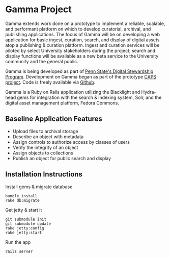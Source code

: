 Gamma Project
=============
Gamma extends work done on a prototype to implement a reliable, scalable, and performant platform on which to develop curatorial, archival, and publishing applications. The focus of Gamma will be on developing a web application for basic ingest, curation, search, and display of digital assets atop a publishing & curation platform. Ingest and curation services will be piloted by select University stakeholders during the project; search and display functions will be available as a new beta service to the University community and the general public. 

Gamma is being developed as part of [Penn State's Digital Stewardship Program](http://stewardship.psu.edu/).  Development on Gamma began as part of the prototype [CAPS project](http://stewardship.psu.edu/2011/02/caps-a-curation-platform-prototype.html). Code is freely available via [Github](http://github.com/psu-stewardship/gamma).

Gamma is a Ruby on Rails application utilizing the Blacklight and Hydra-head gems for integration with the search & indexing system, Solr, and the digital asset management platform, Fedora Commons.

Baseline Application Features
----------------------------
* Upload files to archival storage 
* Describe an object with metadata
* Assign controls to authorize access by classes of users  
* Verify the integrity of an object 
* Assign objects to collections 
* Publish an object for public search and display


Installation Instructions
-------------------------

Install gems & migrate database

    bundle install
    rake db:migrate
 
Get jetty & start it

    git submodule init
    git submodule update
    rake jetty:config
    rake jetty:start
  
Run the app
  
    rails server